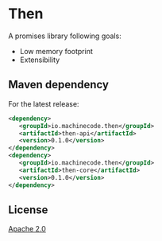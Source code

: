 # Then

A promises library following goals:

- Low memory footprint
- Extensibility

## Maven dependency

For the latest release:

```xml
<dependency>
   <groupId>io.machinecode.then</groupId>
   <artifactId>then-api</artifactId>
   <version>0.1.0</version>
</dependency>
<dependency>
   <groupId>io.machinecode.then</groupId>
   <artifactId>then-core</artifactId>
   <version>0.1.0</version>
</dependency>
```

## License

[Apache 2.0](LICENSE.txt)
